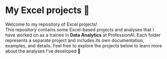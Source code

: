 # My Excel projects 🩵

Welcome to my repository of Excel projects!  
This repository contains some Excel-based projects and analyses that I have worked on as a trainee in **Data Analytics** at ProfessionAI.
Each folder represents a separate project and includes its own documentation, examples, and details. 
Feel free to explore the projects below to learn more about the analyses I’ve developed 🦋
